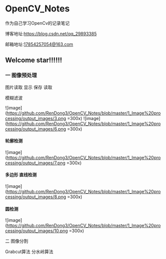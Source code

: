 # OpenCV_Notes
作为自己学习OpenCv的记录笔记

博客地址:https://blog.csdn.net/qq_29893385

邮箱地址:17854257054@163.com


## Welcome star!!!!!!

### 一 图像预处理

图片读取 显示 保存 读取 

模糊滤波  

![image](https://github.com/RenDong3/OpenCV_Notes/blob/master/1_Image%20processing/output_images/3.png =300x)
![image](https://github.com/RenDong3/OpenCV_Notes/blob/master/1_Image%20processing/output_images/6.png =300x)

#### 轮廓检测

![image](https://github.com/RenDong3/OpenCV_Notes/blob/master/1_Image%20processing/output_images/7.png =300x)

#### 多边形 直线检测

![image](https://github.com/RenDong3/OpenCV_Notes/blob/master/1_Image%20processing/output_images/8.png =300x)

#### 圆检测

![image](https://github.com/RenDong3/OpenCV_Notes/blob/master/1_Image%20processing/output_images/10.png =300x)

二 图像分割 

Grabcut算法   分水岭算法





